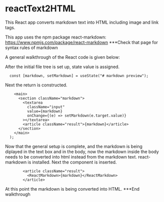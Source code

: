 # reactText2HTML
This React app converts markdown text into HTML including image and link tags.

This app uses the npm package react-markdown: https://www.npmjs.com/package/react-markdown
***Check that page for syntax rules of markdown


A general walkthrough of the React code is given below:

After the initial file tree is set up, state value is assigned.
```React
  const [markdown, setMarkdown] = useState("# markdown preview");
```

Next the return is constructed.
```React
    <main>
      <section className="markdown">
        <textarea
          className="input"
          value={markdown}
          onChange={(e) => setMarkdown(e.target.value)}
        ></textarea>
        <article className="result">{markdown}</article>
      </section>
    </main>
  );
```  

Now that the general setup is complete, and the markdown is being diplayed in the text box and in the body, now the markdown inside the body needs to be converted into html instead from the markdown text. react-markdown is installed. Next the <ReactMarkdown> component is inserted.
```React
        <article className="result">
          <ReactMarkdown>{markdown}</ReactMarkdown>
        </article>
```

At this point the markdown is being converted into HTML.
***End walkthrough
